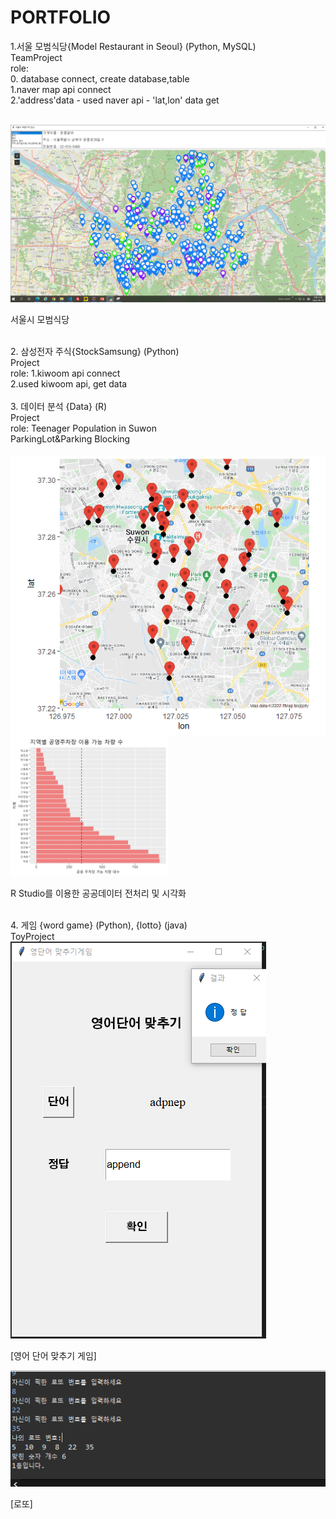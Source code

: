 # PORTFOLIO


1.서울 모범식당{Model Restaurant in Seoul} (Python, MySQL) <br>
  TeamProject<br>
  role:<br>
        0. database connect, create database,table<br>
        1.naver map api connect<br>
        2.'address'data - used naver api - 'lat,lon' data get<br>
        <br>
  <div>
  <a href="https://github.com/kiarnel/PORTFOLIO/blob/main/Model%20Restaurant%20in%20Seoul/Image/Map2.png"><img src="https://github.com/kiarnel/PORTFOLIO/blob/main/Model%20Restaurant%20in%20Seoul/Image/Map2.png"></a>
  </div>
  <p> 서울시 모범식당 </p>
  <br>
 2. 삼성전자 주식{StockSamsung} (Python)<br> 
  Project<br>
  role: 1.kiwoom api connect<br> 
        2.used kiwoom api, get data<br> 
        <br>
 3. 데이터 분석 {Data} (R)<br>
  Project<br>
  role: Teenager Population in Suwon<br>
        ParkingLot&Parking Blocking<br>
     <br>
 <div>
 <a href="https://github.com/kiarnel/PORTFOLIO/blob/main/Data%20Anal/Image/ParkingLot%26Googlemap/P2%EC%88%98%EC%9B%90%20%EC%A3%BC%EC%B0%A8%EC%9E%A5%20%EC%A7%80%EB%8F%84.png"><img src="https://github.com/kiarnel/PORTFOLIO/blob/main/Data%20Anal/Image/ParkingLot%26Googlemap/P2%EC%88%98%EC%9B%90%20%EC%A3%BC%EC%B0%A8%EC%9E%A5%20%EC%A7%80%EB%8F%84.png"></a>
 <a href="https://github.com/kiarnel/PORTFOLIO/blob/main/Data%20Anal/Image/ParkingLot%26Parking%20Blocking/P7%EA%B3%B5%EC%98%81%EC%A3%BC%EC%B0%A8%EC%9E%A5%20%EC%9D%B4%EC%9A%A9%EA%B0%80%EB%8A%A5%20%EC%88%98%EC%99%80%20%EC%A3%BC%EC%B0%A8%EB%8B%A8%EC%86%8D%20%EC%88%98%EC%9D%98%20%EC%82%B0%EC%A0%90%EB%8F%84.png"><img src="https://github.com/kiarnel/PORTFOLIO/blob/main/Data%20Anal/Image/ParkingLot%26Parking%20Blocking/P7%EA%B3%B5%EC%98%81%EC%A3%BC%EC%B0%A8%EC%9E%A5%20%EC%9D%B4%EC%9A%A9%EA%B0%80%EB%8A%A5%20%EC%88%98%EC%99%80%20%EC%A3%BC%EC%B0%A8%EB%8B%A8%EC%86%8D%20%EC%88%98%EC%9D%98%20%EC%82%B0%EC%A0%90%EB%8F%84.png" width=50% height=50%></a>
 </div>
 <p>R Studio를 이용한 공공데이터 전처리 및 시각화</p>
 <br>
 4. 게임 {word game} (Python), {lotto} (java)<br>
  ToyProject<br>
  <div>
  <a href="https://github.com/kiarnel/PORTFOLIO/blob/main/ToyProject/word%20Game/WordGame.png"><img src="https://github.com/kiarnel/PORTFOLIO/blob/main/ToyProject/word%20Game/WordGame.png" alt=WordGame></a>
   </div>
    <p>[영어 단어 맞추기 게임]</p>
    
   <div>
   <a href="https://github.com/kiarnel/PORTFOLIO/blob/main/ToyProject/word%20Game/%EB%A1%9C%EB%98%90.PNG"><img src="https://github.com/kiarnel/PORTFOLIO/blob/main/ToyProject/word%20Game/%EB%A1%9C%EB%98%90.PNG" alt=lotto></a>
   </div>
   <p> [로또]
 
  
        
        
        

